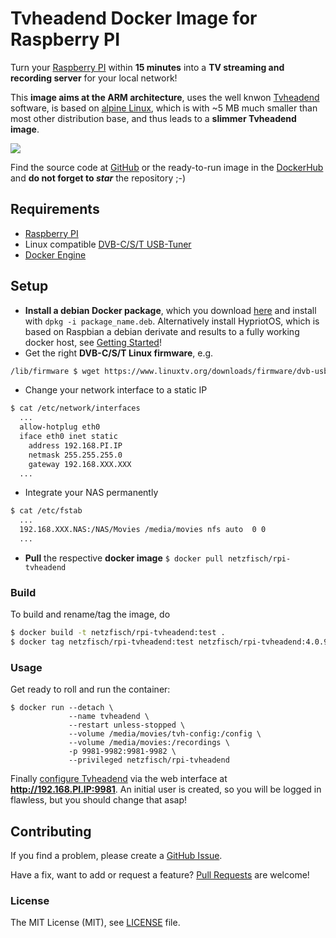 # Tvheadend Docker Image for Raspberry PI

Turn your [Raspberry PI](http://raspberrypi.org) within **15 minutes** into a
**TV streaming and recording server** for your local network!

This **image aims at the ARM architecture**, uses the well knwon
[Tvheadend](https://tvheadend.org/) software, is based on [alpine
Linux](http://www.alpinelinux.org/), which is with ~5 MB much smaller than most
other distribution base, and thus leads to a **slimmer Tvheadend image**.

[![](https://badge.imagelayers.io/netzfisch/rpi-tvheadend:latest.svg)](https://imagelayers.io/?images=netzfisch/rpi-tvheadend:latest)

Find the source code at [GitHub](https://github.com/netzfisch/rpi-tvheadend) or
the ready-to-run image in the
[DockerHub](https://hub.docker.com/r/netzfisch/rpi-tvheadend/) and **do not
forget to _star_** the repository ;-)

## Requirements

- [Raspberry PI](http://raspberrypi.org)
- Linux compatible [DVB-C/S/T USB-Tuner](http://www.linuxtv.org/wiki/index.php/DVB-T_USB_Devices)
- [Docker Engine](https://docs.docker.com/engine/quickstart/)

## Setup

- **Install a debian Docker package**, which you download
[here](http://blog.hypriot.com/downloads/) and install with `dpkg -i
package_name.deb`. Alternatively install HypriotOS, which is based on Raspbian a
debian derivate and results to a fully working docker host, see [Getting
Started](http://blog.hypriot.com/getting-started-with-docker-and-linux-on-the-raspberry-pi/)!
- Get the right **DVB-C/S/T Linux firmware**, e.g.

```sh
/lib/firmware $ wget https://www.linuxtv.org/downloads/firmware/dvb-usb-vp7045-01.fw
```

- Change your network interface to a static IP

```sh
$ cat /etc/network/interfaces
  ...
  allow-hotplug eth0
  iface eth0 inet static
    address 192.168.PI.IP
    netmask 255.255.255.0
    gateway 192.168.XXX.XXX
  ...
```

- Integrate your NAS permanently

```sh
$ cat /etc/fstab
  ...
  192.168.XXX.NAS:/NAS/Movies /media/movies nfs auto  0 0
  ...
```

- **Pull** the respective **docker image** `$ docker pull netzfisch/rpi-tvheadend`

### Build

To build and rename/tag the image, do

```sh
$ docker build -t netzfisch/rpi-tvheadend:test .
$ docker tag netzfisch/rpi-tvheadend:test netzfisch/rpi-tvheadend:4.0.9
```

### Usage

Get ready to roll and run the container:

    $ docker run --detach \
                 --name tvheadend \
                 --restart unless-stopped \
                 --volume /media/movies/tvh-config:/config \
                 --volume /media/movies:/recordings \
                 -p 9981-9982:9981-9982 \
                 --privileged netzfisch/rpi-tvheadend

Finally [configure Tvheadend](http://docs.tvheadend.org/configure_tvheadend/)
via the web interface at **http://192.168.PI.IP:9981**. An initial user is
created, so you will be logged in flawless, but you should change that asap!

## Contributing

If you find a problem, please create a
[GitHub Issue](https://github.com/netzfisch/rpi-tvheadend/issues).

Have a fix, want to add or request a feature?
[Pull Requests](https://github.com/netzfisch/rpi-tvheadend/pulls) are welcome!

### License

The MIT License (MIT), see [LICENSE](LICENSE) file.
